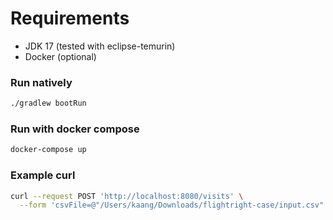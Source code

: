 # Requirements

* JDK 17 (tested with eclipse-temurin)
* Docker (optional)

### Run natively

```bash
./gradlew bootRun
```

### Run with docker compose

```bash
docker-compose up
```

### Example curl

```bash
curl --request POST 'http://localhost:8080/visits' \
  --form 'csvFile=@"/Users/kaang/Downloads/flightright-case/input.csv"'
```
